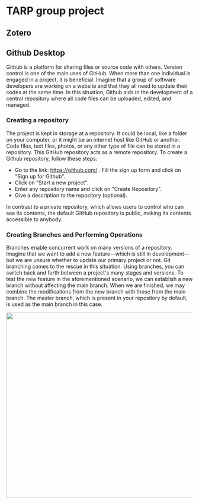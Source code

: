 # TARP group project

## Zotero

## Github Desktop

Github is a platform for sharing files or source code with others. Version control is one of the main uses of GitHub. When more than one individual is engaged in a project, it is beneficial. Imagine that a group of software developers are working on a website and that they all need to update their codes at the same time. In this situation, Github aids in the development of a central repository where all code files can be uploaded, edited, and managed.

### Creating a repository

The project is kept in storage at a repository. It could be local, like a folder on your computer, or it might be an internet host like GitHub or another. Code files, text files, photos, or any other type of file can be stored in a repository. This GitHub repository acts as a remote repository. To create a Github repository, follow these steps: 

* Go to the link: https://github.com/ . Fill the sign up form and click on "Sign up for Github".
* Click on "Start a new project".
* Enter any repository name and click on "Create Repository". 
* Give a description to the repository (optional).

In contrast to a private repository, which allows users to control who can see its contents, the default GitHub repository is public, making its contents accessible to anybody.

### Creating Branches and Performing Operations

Branches enable concurrent work on many versions of a repository. Imagine that we want to add a new feature—which is still in development—but we are unsure whether to update our primary project or not. Git branching comes to the rescue in this situation. Using branches, you can switch back and forth between a project's many stages and versions. To test the new feature in the aforementioned scenario, we can establish a new branch without affecting the main branch. When we are finished, we may combine the modifications from the new branch with those from the main branch. The master branch, which is present in your repository by default, is used as the main branch in this case.

<img src="https://i0.wp.com/digitalvarys.com/wp-content/uploads/2019/06/GIT-Branchand-its-Operations.png?fit=1024%2C563&ssl=1" width="900" height="500" style="text-align: center">

## 
